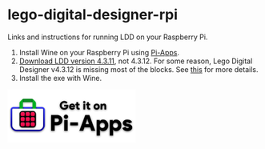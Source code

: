 # lego-digital-designer-rpi
Links and instructions for running LDD on your Raspberry Pi.
1. Install Wine on your Raspberry Pi using [Pi-Apps](https://github.com/Botspot/pi-apps).
2. [Download LDD version 4.3.11](https://github.com/Botspot/lego-digital-designer-rpi/releases/download/1/setupldd-pc-4_3_11.exe), not 4.3.12. For some reason, Lego Digital Designer v4.3.12 is missing most of the blocks. See [this](https://bricks.stackexchange.com/questions/12715) for more details.
3. Install the exe with Wine.

[![badge](https://github.com/Botspot/pi-apps/blob/master/icons/badge.png?raw=true)](https://github.com/Botspot/pi-apps)  
